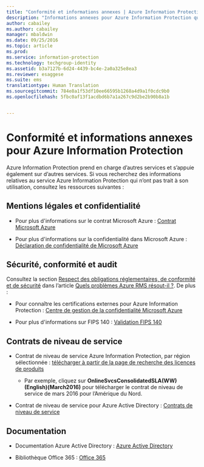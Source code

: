 ```yaml
---
title: "Conformité et informations annexes | Azure Information Protection"
description: "Informations annexes pour Azure Information Protection qui concernent notamment les mentions légales, la conformité et les contrats de niveau de service."
author: cabailey
ms.author: cabailey
manager: mbaldwin
ms.date: 09/25/2016
ms.topic: article
ms.prod: 
ms.service: information-protection
ms.technology: techgroup-identity
ms.assetid: b3a7127b-6d24-4439-bc4e-2a0a325e8ea3
ms.reviewer: esaggese
ms.suite: ems
translationtype: Human Translation
ms.sourcegitcommit: 784e8a1f53df10ee66595b1268a4d9a1f0cdc9b0
ms.openlocfilehash: 5fbc0af13f1acdbd6b7a1a267c9d2be2b90b8a1b


---
```




# <a name="compliance-and-supporting-information-for-azure-information-protection"></a>Conformité et informations annexes pour Azure Information Protection

Azure Information Protection prend en charge d’autres services et s’appuie également sur d’autres services. Si vous recherchez des informations relatives au service Azure Information Protection qui n’ont pas trait à son utilisation, consultez les ressources suivantes :

## <a name="legal-and-privacy"></a>Mentions légales et confidentialité

- Pour plus d'informations sur le contrat Microsoft Azure : [Contrat Microsoft Azure](http://azure.microsoft.com/support/legal/subscription-agreement/)

- Pour plus d'informations sur la confidentialité dans Microsoft Azure : [Déclaration de confidentialité de Microsoft Azure](http://azure.microsoft.com/support/legal/privacy-statement/)

## <a name="security-compliance-and-auditing"></a>Sécurité, conformité et audit

Consultez la section [Respect des obligations réglementaires, de conformité et de sécurité](../understand-explore/azure-rms-problems-it-solves.md#security-compliance-and-regulatory-requirements) dans l’article [Quels problèmes Azure RMS résout-il ?](../understand-explore/azure-rms-problems-it-solves.md). De plus :

- Pour connaître les certifications externes pour Azure Information Protection : [Centre de gestion de la confidentialité Microsoft Azure](http://azure.microsoft.com/support/trust-center/)

- Pour plus d'informations sur FIPS 140 : [Validation FIPS 140](https://technet.microsoft.com/library/security/cc750357.aspx)

## <a name="service-level-agreements"></a>Contrats de niveau de service

- Contrat de niveau de service Azure Information Protection, par région sélectionnée : [télécharger à partir de la page de recherche des licences de produits](http://microsoftvolumelicensing.com/DocumentSearch.aspx?Mode=3&amp;DocumentTypeId=37)

    - Par exemple, cliquez sur **OnlineSvcsConsolidatedSLA(WW)(English)(March2016)** pour télécharger le contrat de niveau de service de mars 2016 pour l’Amérique du Nord.

-   Contrat de niveau de service pour Azure Active Directory : [Contrats de niveau de service](http://azure.microsoft.com/support/legal/sla/)

## <a name="documentation"></a>Documentation

- Documentation Azure Active Directory : [Azure Active Directory](/active-directory/)

- Bibliothèque Office 365 : [Office 365](http://technet.microsoft.com/library/dn127064%28v=office.14%29.aspx)




<!--HONumber=Sep16_HO4-->


